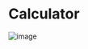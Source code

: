 # Calculator

![image](https://user-images.githubusercontent.com/86546157/148600823-aa2c02f7-3c57-4671-bd32-070c568de82e.png)
